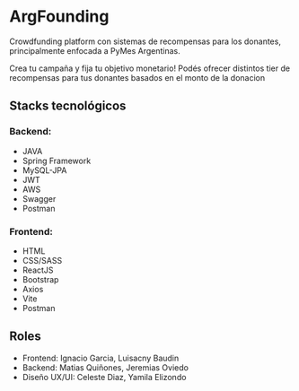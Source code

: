 # ArgFounding

Crowdfunding platform con sistemas de recompensas para los donantes, principalmente enfocada a PyMes Argentinas.

Crea tu campaña y fija tu objetivo monetario! Podés ofrecer distintos tier de recompensas para tus donantes basados en el monto de la donacion

## Stacks tecnológicos 

### Backend:

<ul>
<li>JAVA</li>
<li>Spring Framework</li>
<li>MySQL-JPA</li>
<li>JWT</li>
<li>AWS</li>
<li>Swagger</li>
<li>Postman</li>
</ul>

### Frontend:

<ul>
<li>HTML</li>
<li>CSS/SASS</li>
<li>ReactJS</li>
<li>Bootstrap</li>
<li>Axios</li>
<li>Vite</li>
<li>Postman</li>
</ul>

## Roles

<ul>
<li>Frontend: Ignacio Garcia, Luisacny Baudin</li>
<li>Backend: Matias Quiñones, Jeremias Oviedo</li>
<li>Diseño UX/UI: Celeste Diaz, Yamila Elizondo</li>
</ul>

